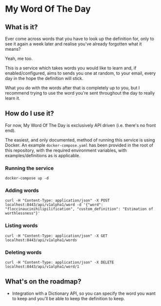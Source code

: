 # My Word Of The Day

## What is it?

Ever come across words that you have to look up the definition for, only to see it again a week later and realise you've already forgotten what it means?

Yeah, me too.

This is a service which takes words you would like to learn and, if enabled/configured, aims to sends you one at random, to your email, every day in the hope the definition will stick.

What you do with the words after that is completely up to you, but I recommend trying to use the word you're sent throughout the day to really learn it.

## How do I use it?

For now, My Word Of The Day is exclusively API driven (i.e. there's no front end).

The easiest, and only documented, method of running this service is using Docker. An example `docker-compose.yaml` has been provided in the root of this repository, with the required environment variables, with examples/definitions as is applicable.

### Running the service

```
docker-compose up -d
```

### Adding words

```
curl -H "Content-Type: application/json" -X POST localhost:8443/api/v1alpha1/word -d '{"word": "floccinaucinihilipilification", "custom_definition": "Estimation of worthlessness"}'
```

### Listing words

```
curl -H "Content-Type: application/json" -X GET localhost:8443/api/v1alpha1/words
```

### Deleting words

```
curl -H "Content-Type: application/json" -X DELETE localhost:8443/api/v1alpha1/word/1
```


## What's on the roadmap?

* Integration with a Dictionary API, so you can specify the word you want to keep and you'll be able to keep the definition to keep.
